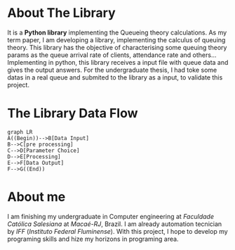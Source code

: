 # About The Library
It is a **Python library** implementing the Queueing theory calculations.
As my term paper, I am developing a library, implementing the calculus of queuing theory. This library has the objective of characterising some queuing theory params as the queue arrival rate of clients, attendance rate and others...
Implementing in python, this library receives a input file with queue data and gives the output answers.
For the undergraduate thesis, I had toke some datas in a real queue and submited to the library as a input, to validate this project.

# The Library Data Flow

```mermaid
graph LR
A((Begin))-->B[Data Input]
B-->C[pre processing]
C-->D[Parameter Choice]
D-->E[Processing]
E-->F[Data Output]
F-->G((End))
```
# About me
I am finishing my undergraduate in Computer engineering at *Faculdade Católica Salesiana* at *Macaé-RJ*, Brazil. I am already automation tecnician by *IFF* (*Instituto Federal Fluminense*).
With this project, I hope to develop my programing skills and hize my horizons in programing area.
